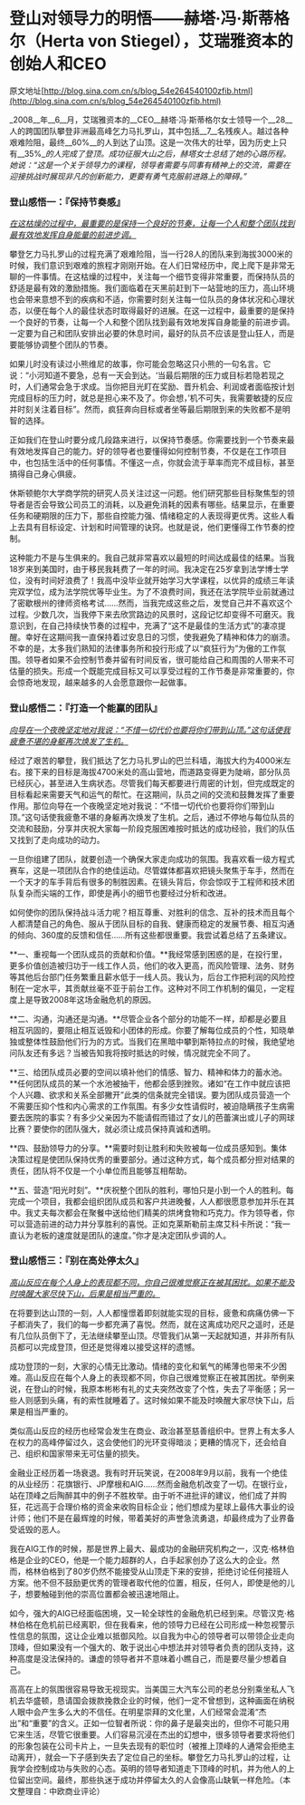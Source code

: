# 登山对领导力的明悟——赫塔·冯·斯蒂格尔（Herta von Stiegel），艾瑞雅资本的创始人和CEO

原文地址[http://blog.sina.com.cn/s/blog_54e264540100zfib.html](http://blog.sina.com.cn/s/blog_54e264540100zfib.html)

_2008__年__6__月，艾瑞雅资本的__CEO__赫塔·冯·斯蒂格尔女士领导一个__28__人的跨国团队攀登非洲最高峰乞力马扎罗山，其中包括__7__名残疾人。越过各种艰难险阻，最终__60%__的人到达了山顶。这是一次伟大的壮举，因为历史上只有__35%__的人完成了登顶。成功征服大山之后，赫塔女士总结了她的心路历程。她说：“这是一个关于领导力的课程，领导者需要与同事有精神上的交流，需要在迎接挑战时展现非凡的创新能力，更要有勇气克服前进路上的障碍。”_

### 登山感悟一：『保持节奏感』

_<u>在这枯燥的过程中，最重要的是保持一个良好的节奏，让每一个人和整个团队找到最有效地发挥自身能量的前进步调。</u>_

攀登乞力马扎罗山的过程充满了艰难险阻，当一行28人的团队来到海拔3000米的时候，我们意识到艰难的旅程才刚刚开始。在人们日常经历中，爬上爬下是非常无聊的一件事情。在这枯燥的过程中，关注每一个细节变得非常重要，而保持队员的舒适是最有效的激励措施。我们面临着在天黑前赶到下一站营地的压力，高山环境也会带来意想不到的疾病和不适，你需要时刻关注每一位队员的身体状况和心理状态，以便在每个人的最佳状态时取得最好的进展。在这一过程中，最重要的是保持一个良好的节奏，让每一个人和整个团队找到最有效地发挥自身能量的前进步调。一定要为自己和团队安排出必要的休息时间，最好的队员不应该是登山狂人，而是要能够协调整个团队的节奏。

如果儿时没有读过小熊维尼的故事，你可能会忽略这只小熊的一句名言。它说：“小河知道不要急，总有一天会到达。‘当最后期限的压力或目标若隐若现之时，人们通常会急于求成。当你把目光盯在奖励、晋升机会、利润或者面临按计划完成目标的压力时，就总是担心来不及了。你会想，’机不可失，我需要敏捷的反应并时刻关注着目标”。然而，疯狂奔向目标或者坐等最后期限到来的失败都不是明智的选择。

正如我们在登山时要分成几段路来进行，以保持节奏感。你需要找到一个节奏来最有效地发挥自己的能力。好的领导者也要懂得如何控制节奏，不仅是在工作项目中，也包括生活中的任何事情。不懂这一点，你就会流于草率而完不成目标，甚至搞得自己身心俱疲。

休斯顿鲍尔大学商学院的研究人员关注过这一问题。他们研究那些目标聚焦型的领导者是否会导致公司员工的消耗，以及避免消耗的因素有哪些。结果显示，在重要任务和硬期限的压力下，那些自控能力强、情绪稳定的人表现得更优秀。这些人看上去具有目标设定、计划和时间管理的诀窍。也就是说，他们更懂得工作节奏的控制。

这种能力不是与生俱来的。我自己就非常喜欢以最短的时间达成最佳的结果。当我18岁来到美国时，由于移民我耗费了一年的时间。我决定在25岁拿到法学博士学位，没有时间好浪费了！我高中没毕业就开始学习大学课程，以优异的成绩三年读完双学位，成为法学院优等毕业生。为了不浪费时间，我还在法学院毕业前就通过了密歇根州的律师资格考试……然而，当我完成这些之后，发觉自己并不喜欢这个过程。少数几次，当我停下来去欣赏路边的风景时，这段记忆却变得不可磨灭。我意识到，在自己持续快节奏的过程中，充满了“这不是最佳的生活方式”的凄凉提醒。幸好在这期间我一直保持着过安息日的习惯，使我避免了精神和体力的崩溃。不幸的是，太多我们熟知的法律事务所和投行形成了以“疯狂行为”为傲的工作氛围。领导者如果不会控制节奏并留有时间反省，很可能给自己和周围的人带来不可估量的损失。形成一个既能完成目标又可以享受过程的工作节奏是非常重要的，你会惊奇地发现，越来越多的人会愿意跟你一起做事。

### 登山感悟二：『打造一个能赢的团队』

_<u>向导在一个夜晚坚定地对我说：“不惜一切代价也要将你们带到山顶。”这句话使我疲惫不堪的身躯再次焕发了生机。</u>_

经过了艰苦的攀登，我们抵达了乞力马扎罗山的巴兰科墙，海拔大约为4000米左右。接下来的目标是海拔4700米处的高山营地，而道路变得更为陡峭，部分队员已经灰心，甚至进入生病状态。尽管我们每天都要进行周密的计划，但完成既定的目标看起来需要天气和运气的帮忙。在这期间，队员之间的交流和鼓舞发挥了重要作用。那位向导在一个夜晚坚定地对我说：“不惜一切代价也要将你们带到山顶。”这句话使我疲惫不堪的身躯再次焕发了生机。之后，通过不停地与每位队员的交流和鼓励，分享并庆祝大家每一阶段克服困难按时抵达的成功经验，我们的队伍又找到了走向成功的动力。

一旦你组建了团队，就要创造一个确保大家走向成功的氛围。我喜欢看一级方程式赛车，这是一项团队合作的绝佳运动。尽管媒体都喜欢把镜头聚焦于车手，然而在一个天才的车手背后有很多的制胜因素。在镜头背后，你会惊叹于工程师和技术团队复杂而尖端的工作，即使是再小的细节也要经过分析和改进。

如何使你的团队保持战斗活力呢？相互尊重、对胜利的信念、互补的技术而且每个人都清楚自己的角色、服从于团队目标的自我、健康而稳定的发展节奏、相互沟通的倾向、360度的反馈和信任……所有这些都很重要。我尝试着总结了五条建议。

**一、重视每一个团队成员的贡献和价值。**我经常感到困惑的是，在投行里，更多价值创造被归功于一线工作人员，他们的收入更高，而风险管理、法务、财务等其他后台部门任务繁重且薪水低于一线人员。我认为，后台工作把利润的风险控制在一定水平，其贡献丝毫不亚于前台工作。这种对不同工作机制的偏见，一定程度上是导致2008年这场金融危机的原因。

**二、沟通，沟通还是沟通。**尽管企业各个部分的功能不一样，却都是必要且相互巩固的，要阻止相互诋毁和小团体的形成。你要了解每位成员的个性，知晓单独或整体性鼓励他们行为的方式。当我们在黑暗中攀到斯特拉点的时候，我绝望地问队友还有多远？当被告知我将按时抵达的时候，情况就完全不同了。

**三、给团队成员必要的空间以填补他们的情感、智力、精神和体力的蓄水池。**任何团队成员的某一个水池被抽干，他都会感到挫败。诸如“在工作中就应该把个人兴趣、欲求和关系全部撇开”此类的信条就完全错误。要为团队成员营造一个不需要压抑个性和内心需求的工作氛围。有多少女性请假时，被迫隐瞒孩子生病需要去医院的事实？有多少父亲因为不能请假而错过了女儿的芭蕾演出或儿子的网球比赛？要使你的团队强大，就必须让成员保持真诚和透明。

**四、鼓励领导力的分享。**需要时刻让胜利和失败被每一位成员感知到。集体决策过程是使团队保持优秀的重要部分。通过这种方式，每个成员都分担对结果的责任，团队将不仅是一个小单位而且能够互相帮助。

**五、营造“阳光时刻”。**庆祝整个团队的胜利，哪怕只是小到一个人的胜利。每完成一个项目，我都会组织团队成员和客户共进晚餐，人人都很愿意参加并乐在其中。我丈夫每次都会在聚餐中送给他们精美的烘烤食物和巧克力。作为领导者，你可以营造前进的动力并分享胜利的喜悦。正如克莱斯勒前主席艾科卡所说：“我一直认为老板的速度就是团队的速度。”你才是决定团队步调的人。

### 登山感悟三：『别在高处停太久』

_<u>高山反应在每个人身上的表现都不同，你自己很难觉察正在被其困扰。如果不能及时唤醒大家尽快下山，后果是相当严重的。</u>_

在将要到达山顶的一刻，人人都憧憬着即刻就能实现的目标，疲惫和病痛仿佛一下子都消失了，我们的每一步都充满了喜悦。然而，就在这离成功咫尺之遥时，还是有几位队员倒下了，无法继续攀至山顶。尽管我们从第一天起就知道，并非所有队员都可以完成登顶，但还是觉得难以接受这样的遗憾。

成功登顶的一刻，大家的心情无比激动。情绪的变化和氧气的稀薄也带来不少困难。高山反应在每个人身上的表现都不同，你自己很难觉察正在被其困扰。举例来说，在登山的时候，我原本彬彬有礼的丈夫突然改变了个性，失去了平衡感；另一些人则感到头痛，有的索性就睡着了。这时候如果不能及时唤醒大家尽快下山，后果是相当严重的。

类似高山反应的经历也经常会发生在商业、政治甚至慈善组织中。世界上有太多人在权力的高峰停留过久，这会使他们的光环变得暗淡；更糟的情况下，还会给自己、组织和国家带来无可估量的损失。

金融业正经历着一场衰退。我有时开玩笑说，在2008年9月以前，我有一个绝佳的从业经历：花旗银行、JP摩根和AIG……然而金融危机改变了一切。在银行业，站在顶峰之后陶醉其中的例子不胜枚举。由于听不进批评的建议，他们成了并购狂，花远高于合理价格的资金来收购目标企业；他们想成为星球上最伟大事业的设计师；他们不是在最辉煌的时候，带着美好的声誉急流勇退，却最终成为了业界备受诋毁的恶人。

我在AIG工作的时候，那是世界上最大、最成功的金融研究机构之一，汉克·格林伯格是企业的CEO，他是一个能力超群的人，白手起家创办了这么大的企业。然而，格林伯格到了80岁仍然不能接受从山顶走下来的安排，拒绝讨论任何接班人方案。他不但不鼓励更优秀的管理者取代他的位置，相反，任何人，即使是他的儿子，想要触碰到他的崇高位置都会被迅速地阻止。

如今，强大的AIG已经面临困境，又一轮全球性的金融危机已经到来。尽管汉克·格林伯格在危机前已经离职，但在我看来，他的领导力已经在公司形成一种忽视警示性信息的氛围，这让企业难以抵御风险。以自我为中心的领导者可以带领企业走向顶峰，但如果没有一个强大的、敢于说出心中想法并对领导者负责的团队支持，这种高度是没法保持的。谦虚的领导者并不意味着小瞧自己，而是要尽量少想着自己。

高高在上的氛围很容易导致无视现实。当美国三大汽车公司的老总分别乘坐私人飞机去华盛顿，恳请国会拨款挽救企业的时候，他们一定不曾想到，这种画面在纳税人眼中会产生多么大的不信任。在明星崇拜的文化里，人们经常会混淆“杰出”和“重要”的含义。正如一位智者所说：你的鼻子是最突出的，但你不可能只用它来生活，尽管它很重要。人们容易沉浸在杰出的幻想中，很多领导者要求将他们的形象包装在公司卡片上，一旦失去现有的职位时（被推上顶峰的人通常会拒绝主动离开），就会一下子感到失去了定位自己的坐标。攀登乞力马扎罗山的过程，让我学会控制成功与失败的心态。英明的领导者知道走下顶峰的时机，并为他人的上位留出空间。最终，那些执迷于成功并停留太久的人会像高山缺氧一样危险。（本文整理自：中欧商业评论）
